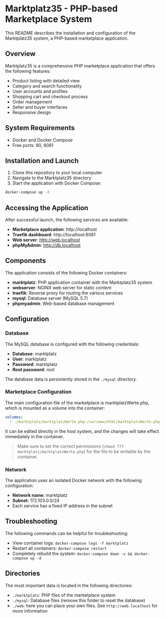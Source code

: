 # Marktplatz35 - PHP-based Marketplace System

This README describes the installation and configuration of the Marktplatz35 system, a PHP-based marketplace application.

## Overview

Marktplatz35 is a comprehensive PHP marketplace application that offers the following features:
- Product listing with detailed view
- Category and search functionality
- User accounts and profiles
- Shopping cart and checkout process
- Order management
- Seller and buyer interfaces
- Responsive design

## System Requirements

- Docker and Docker Compose
- Free ports: 80, 8081

## Installation and Launch

1. Clone this repository to your local computer
2. Navigate to the Marktplatz35 directory
3. Start the application with Docker Compose:

```bash
docker-compose up -d
```

## Accessing the Application

After successful launch, the following services are available:

- **Marketplace application**: http://localhost
- **Traefik dashboard**: http://localhost:8081
- **Web server**: http://web.localhost
- **phpMyAdmin**: http://db.localhost

## Components

The application consists of the following Docker containers:

- **marktplatz**: PHP application container with the Marktplatz35 system
- **webserver**: NGINX web server for static content
- **traefik**: Reverse proxy for routing the various services
- **mysql**: Database server (MySQL 5.7)
- **phpmyadmin**: Web-based database management

## Configuration

### Database

The MySQL database is configured with the following credentials:
- **Database**: marktplatz
- **User**: marktplatz
- **Password**: marktplatz
- **Root password**: root

The database data is persistently stored in the `./mysql` directory.

### Marketplace Configuration

The main configuration file of the marketplace is marktplatzWerte.php, which is mounted as a volume into the container:

```yaml
volumes:
  - ./marktplatz/marktplatzWerte.php:/var/www/html/marktplatzWerte.php:rw
```

It can be edited directly in the host system, and the changes will take effect immediately in the container.

> Make sure to set the correct permissions (`chmod 777 marktplatz/marktplatzWerte.php`) for the file to be writable by the container.

### Network

The application uses an isolated Docker network with the following configuration:
- **Network name**: marktplatz
- **Subnet**: 172.103.0.0/24
- Each service has a fixed IP address in the subnet

## Troubleshooting

The following commands can be helpful for troubleshooting:

- View container logs: `docker-compose logs -f marktplatz`
- Restart all containers: `docker-compose restart`
- Completely rebuild the system: `docker-compose down -v && docker-compose up -d`

## Directories

The most important data is located in the following directories:
- `./marktplatz`: PHP files of the marketplace system
- `./mysql`: Database files (remove this folder to reset the database)
- `./web`: here you can place your own files. See `http://web.localhost` for more information
